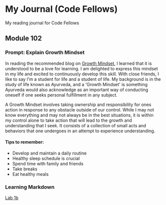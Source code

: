 # My Journal (Code Fellows)
My reading journal for Code Fellows

## Module 102
### Prompt: Explain Growth Mindset
In reading the recommended blog on [Growth Mindset](https://www.atlassian.com/blog/inside-atlassian/growth-mindset), I learned that it is understood to be a love for learning. I am delighted to express this mindset in my life and excited to continuously develop this skill. With close friends, I like to say I'm a student for life and a student of life. My background is in the study of life known as Ayurveda, and a 'Growth Mindset' is something Ayurveda would also acknowledge as an important way of conducting oneself if one seeks personal fulfillment in any subject.

A Growth Mindset involves taking ownership and responsibility for ones action in response to any obstacle outside of our control. While I may not know everything and may not always be in the best situations, it is within my control alone to take action that will lead to the growth and understanding that I seek. It consists of a collection of small acts and behaviors that one undergoes in an attempt to experience understanding.

#### Tips to remember:
 - Develop and maintain a daily routine
 - Healthy sleep schedule is crucial
 - Spend time with family and friends
 - Take breaks
 - Eat healthy meals

### Learning Markdown 
[Lab 1b](Lab1b.md)
